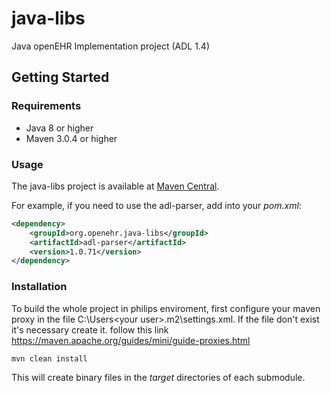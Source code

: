 # java-libs
Java openEHR Implementation project (ADL 1.4)

## Getting Started

### Requirements

* Java 8 or higher
* Maven 3.0.4 or higher

### Usage

The java-libs project is available at [Maven Central](http://search.maven.org/).

For example, if you need to use the adl-parser, add into your _pom.xml_:

```xml
<dependency>
    <groupId>org.openehr.java-libs</groupId>
    <artifactId>adl-parser</artifactId>
    <version>1.0.71</version>
</dependency>
```

### Installation

To build the whole project in philips enviroment, first configure your maven proxy in the file C:\Users\<your user>\.m2\settings.xml. If the file don't exist it's necessary create it.
follow this link https://maven.apache.org/guides/mini/guide-proxies.html
```bash
mvn clean install
```
This will create binary files in the _target_ directories of each submodule. 

